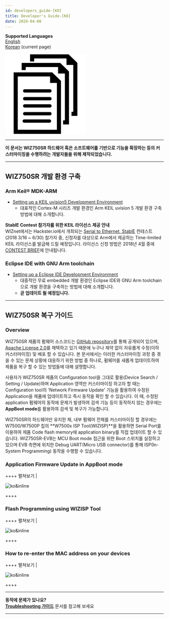 ```yaml
---
id: developers_guide-[KO]
title: Developer's Guide-[KO]
date: 2020-04-08
---
```


**Supported Languages**  
[English](developers_guide-[EN])  
[Korean](developers_guide-[KO]) (current page)

![](/img/products/wiz750sr/docs_icon.png)

-----

**이 문서는 WIZ750SR 하드웨어 혹은 소프트웨어를 기반으로 기능을 확장하는 등의 커스터마이징을 수행하려는 개발자들을 위해 제작되었습니다.**

-----

## WIZ750SR 개발 환경 구축

### Arm Keil® MDK-ARM

  - [Setting up a KEIL uvision5 Development Environment](mdk-arm)
      - 대표적인 Cortex-M 시리즈 개발 환경인 Arm KEIL uvision 5 개발 환경 구축 방법에 대해 소개합니다.

**StablE Contest 참가자를 위한 KEIL 라이선스 제공 안내**  
WIZnet에서는 Hackster.io에서 개최되는 [Serial to Ethernet, StablE](https://www.hackster.io/contests/wiznet) 컨테스트(2018 3/16 \~ 6/30) 참가자 중, 신청자를 대상으로 Arm에서 제공하는 Time-limited KEIL 라이선스를 발급해 드릴 예정입니다. 라이선스 신청 방법은 2018년 4월 중에 [CONTEST BRIEF](https://www.hackster.io/contests/wiznet)에 안내됩니다.

### Eclipse IDE with GNU Arm toolchain

  - [Setting up a Eclipse IDE Development Environment](/products/wiz750sr/developers/eclipse/en) 
      - 대중적인 무료 embedded 개발 환경인 Eclipse IDE와 GNU Arm toolchain으로 개발 환경을 구축하는 방법에 대해 소개합니다.
      - **곧 업데이트 될 예정입니다.**

-----

## WIZ750SR 복구 가이드

### Overview

WIZ750SR 제품의 펌웨어 소스코드는 [GitHub repository](https://github.com/Wiznet/WIZ750SR)를 통해 공개되어 있으며, [Apache License 2.0](https://github.com/Wiznet/WIZ750SR/blob/master/LICENSE)를 채택하고 있기 때문에 누구나 제약 없이 자유롭게 수정(이하 커스터마이징) 및 배포 할 수 있습니다. 본 문서에서는 이러한 커스터마이징 과정 중 겪을 수 있는 문제 상황에 대응하기 위한 방법 중 하나로, 펌웨어를 새롭게 업데이트하여 제품을 복구 할 수 있는 방법들에 대해 설명합니다.

사용자가 WIZ750SR 제품의 Configuration tool을 그대로 활용(Device Search / Setting / Update)하며 Application 영역만 커스터마이징 하고자 할 때는 Configuration tool의 'Network Firmware Update' 기능을 활용하여 수정된 Application을 제품에 업데이트하고 즉시 동작을 확인 할 수 있습니다. 이 때, 수정된 application 펌웨어의 동작에 문제가 발생하여 검색 기능 등이 동작하지 않는 경우에는 **AppBoot mode**를 활용하여 검색 및 복구가 가능합니다.

WIZ750SR의 하드웨어만 유지한 채, 내부 펌웨어 전체를 커스터마이징 할 경우에는 W7500/W7500P 칩의 **W7500x ISP Tool(WIZISP)**을 활용하면 Serial Port를 이용하여 제품 Code flash memory에 application binary를 직접 업데이트 할 수 있습니다. WIZ750SR-EVB는 MCU Boot mode 접근을 위한 Boot 스위치를 실장하고 있으며 EVB 측면에 위치한 Debug UART(Micro USB connector)를 통해 ISP(In-System Programming) 동작을 수행할 수 있습니다.

### Application Firmware Update in AppBoot mode

\++++ 펼쳐보기 |

![ko\&inline](/page\>products/wiz750sr/developers/fwupdate-appboot/ko&inline)

\++++

### Flash Programming using WIZISP Tool

\++++ 펼쳐보기 |

![ko\&inline](/page\>products/wiz750sr/developers/fwupdate-wizisp/ko&inline)

\++++

### How to re-enter the MAC address on your devices

++++ 펼쳐보기 |

![ko\&inline](/page\>products/wiz750sr/developers/restore-mac/ko&inline)

++++

-----

**동작에 문제가 있나요?**  
**[Troubleshooting 가이드](trouble_shooting-[KO])** 문서를 참고해 보세요

-----
